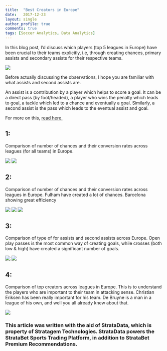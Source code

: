 ```yaml
---
title:  "Best Creators in Europe"
date:   2017-12-23
layout: single
author_profile: true
comments: true
tags: [Soccer Analytics, Data Analytics]
---
```

In this blog post, I’d discuss which players (top 5 leagues in Europe) have been crucial to their teams explicitly, i.e, through creating chances, primary assists and secondary assists for their respective teams.

<img src="https://imagesvc.timeincapp.com/v3/fan/image?url=https://paininthearsenal.com/wp-content/uploads/getty-images/2017/11/881970766-arsenal-v-huddersfield-town-premier-league.jpg.jpg&c=sc&w=4060&h=2817">

Before actually discussing the observations, I hope you are familiar with what assists and second assists are.

An assist is a contribution by a player which helps to score a goal. It can be a direct pass (by foot/headed), a player who wins the penalty which leads to goal, a tackle which led to a chance and eventually a goal. Similarly, a second assist is the pass which leads to the eventual assist and goal.

For more on this, <a href="http://www.phillyvoice.com/major-league-soccers-most-useless-or-most-underrated-statistic/">read here.</a>

## 1:
Comparison of number of chances and their conversion rates across leagues (for all teams) in Europe.

<img src="https://cdn-images-1.medium.com/max/600/1*X0w0Rs-gQrJRwQ_8R6NEdA.png">

<img src="https://cdn-images-1.medium.com/max/600/1*eFnbcqz6tQb4_pzqGZXCKA.png">

## 2:
Comparison of number of chances and their conversion rates across leagues in Europe.
Fulham have created a lot of chances. Barcelona showing great efficiency

<img src="https://cdn-images-1.medium.com/max/800/1*9Kz8n5_hsOMda0Gw_mabSA.png">

<img src="https://cdn-images-1.medium.com/max/600/1*Ilq9M18fWFchbGKXitUDnw.png">

<img src="https://cdn-images-1.medium.com/max/600/1*b61HJXkH_jX6wJOegkYqqg.png">


## 3:
Comparison of type of for assists and second assists across Europe. Open play passes is the most common way of creating goals, while crosses (both low & high) have created a significant number of goals.

<img src="https://cdn-images-1.medium.com/max/600/1*iIvDW86TyaGRc6LLUZhOUQ.png">

<img src="https://cdn-images-1.medium.com/max/600/1*EVRDXp0xxljz6VO2nBmQAQ.png">

## 4:
Comparison of top creators across leagues in Europe. This is to understand the players who are important to their team in attacking sense. Christian Eriksen has been really important for his team. De Bruyne is a man in a league of his own, and well you all already knew about that.

<img src="https://cdn-images-1.medium.com/max/800/1*RVbdrAELMY-ffgfrXAUuYQ.png">

### This article was written with the aid of StrataData, which is property of Stratagem Technologies. StrataData powers the StrataBet Sports Trading Platform, in addition to StrataBet Premium Recommendations.